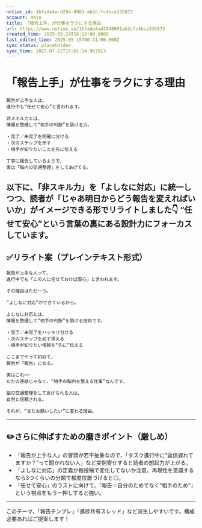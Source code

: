 ```yaml
---
notion_id: 1bfade4a-d294-8001-ab2c-fc4bca335873
account: Main
title: 「報告上手」が仕事をラクにする理由
url: https://www.notion.so/1bfade4ad2948001ab2cfc4bca335873
created_time: 2025-03-23T16:13:00.000Z
last_edited_time: 2025-05-15T00:31:00.000Z
sync_status: placeholder
sync_time: 2025-07-12T15:01:14.967913
---
```

# 「報告上手」が仕事をラクにする理由

```plain text
報告が上手な人は、
進行中も“任せて安心”と言われます。

非スキル力とは、
情報を整理して“相手の判断”を助ける力。

・完了／未完了を明確に分ける
・次のステップを示す
・相手が知りたいことを先に伝える

丁寧に報告しているようで、
実は「脳内の交通整理」をしてあげてる。
```
以下に、「非スキル力」を「よしなに対応」に統一しつつ、読者が「じゃあ明日からどう報告を変えればいいか」がイメージできる形でリライトしました👇
“任せて安心”という言葉の裏にある設計力にフォーカスしています。
---
## ✅リライト案（プレインテキスト形式）
```plain text
報告が上手な人って、
進行中でも「この人に任せておけば安心」と言われます。

その理由はただ一つ。

“よしなに対応”ができているから。

よしなに対応とは、
情報を整理して“相手の判断”を助ける技術です。

・完了／未完了をハッキリ分ける
・次のステップを必ず添える
・相手が知りたい情報を“先に”伝える

ここまでやって初めて、
報告が「報告」になる。

実はこれ──
ただの連絡じゃなく、“相手の脳内を整える仕事”なんです。

脳の交通整理をしてあげられる人は、
自然と信頼される。

それが、“またお願いしたい”に変わる理由。

```
---
## ✏️さらに伸ばすための磨きポイント（厳しめ）
- 「報告が上手な人」の冒頭が若干抽象なので、「タスク進行中に“返信遅れてますか？”って聞かれない人」など実例寄せすると読者の想起力が上がる。
- 「よしなに対応」の定義が毎投稿で変化してないか注意。再現性を意識するなら3つくらいの分類で都度位置づけると◎。
- 「任せて安心」のラストに向けて、「報告＝自分のためでなく“相手のため”」という視点をもう一押しすると強い。
---
このテーマ、「報告テンプレ」「進捗共有スレッド」など派生しやすいです。構成必要あればご提案します！